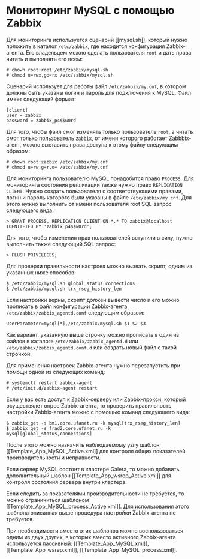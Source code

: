 Мониторинг MySQL с помощью Zabbix
=================================

Для мониторинга используется сценарий [[mysql.sh]], который нужно положить в каталог `/etc/zabbix`, где находится конфигурация Zabbix-агента. Его владельцем можно сделать пользователя `root` и дать права читать и выполнять его всем:

    # chown root:root /etc/zabbix/mysql.sh
    # chmod u=rwx,go=rx /etc/zabbix/mysql.sh

Сценарий использует для работы файл `/etc/zabbix/my.cnf`, в котором должны быть указаны логин и пароль для подключения к MySQL. Файл имеет следующий формат:

    [client]
    user = zabbix
    password = zabbix_p4$$w0rd

Для того, чтобы файл смог изменять только пользователь `root`, а читать смог только пользователь `zabbix`, от имени которого работает Zabbbix-агент, можно выставить права доступа к этому файлу следующим образом:

    # chown root:zabbix /etc/zabbix/my.cnf
    # chmod u=rw,g=r,o= /etc/zabbix/my.cnf

Для мониторинга пользователю MySQL понадобится право `PROCESS`. Для мониторинга состояния репликации также нужно право `REPLICATION CLIENT`. Нужно создать пользователя с соответствующими правами, логин и пароль которого были указаны в файле `/etc/zabbix/my.cnf`. Для этого нужно выполнить от имени пользователя root SQL-запрос следующего вида:

    > GRANT PROCESS, REPLICATION CLIENT ON *.* TO zabbix@localhost IDENTIFIED BY 'zabbix_p4$$w0rd';

Для того, чтобы изменения прав пользователей вступили в силу, нужно выполнить также следующий SQL-запрос:

    > FLUSH PRIVILEGES;

Для проверки правильности настроек можно вызвать скрипт, одним из указанных ниже способов:

    $ /etc/zabbix/mysql.sh global_status connections
    $ /etc/zabbix/mysql.sh trx_rseg_history_len 

Если настройки верны, скрипт должен вывести число и его можно прописать в файл конфигурации Zabbix-агента `/etc/zabbix/zabbix_agentd.conf` следующим образом:

    UserParameter=mysql[*],/etc/zabbix/mysql.sh $1 $2 $3

Как вариант, указанную выше строчку можно прописать в один из файлов в каталоге `/etc/zabbix/zabbix_agentd.d` или `/etc/zabbix/zabbix_agentd.conf.d` или создать новый файл с такой строчкой.

Для применения настроек Zabbix-агента нужно перезапустить при помощи одной из следующих команд:

    # systemctl restart zabbix-agent
    # /etc/init.d/zabbix-agent restart

Если у вас есть доступ к Zabbix-серверу или Zabbix-прокси, который осуществялет опрос Zabbix-агента, то проверить правильность настройки Zabbix-агента можно с помощью команд следующего вида:

    $ zabbix_get -s bm1.core.ufanet.ru -k mysql[trx_rseg_history_len]
    $ zabbix_get -s frad2.core.ufanet.ru -k mysql[global_status,connections]

После этого можно назначить наблюдаемому узлу шаблон [[Template_App_MySQL_Active.xml]] для контроля общих показателей производительности и исправности.

Если сервер MySQL состоит в кластере Galera, то можно добавить дополнительный шаблон [[Template_App_wsrep_Active.xml]] для контроля состояния сервера внутри кластера.

Если следить за показателями производительности не требуется, то можно ограничиться шаблоном [[Template_App_MySQL_process_Active.xml]]. Для использования этого шаблона описанная выше процедура настройки Zabbix-агента не требуется.

При необходимости вместо этих шаблонов можно воспользоваться одним из двух других, в которых вместо активного Zabbix-агента используется пассивный: [[Template_App_MySQL.xml]], [[Template_App_wsrep.xml]], [[Template_App_MySQL_process.xml]].
